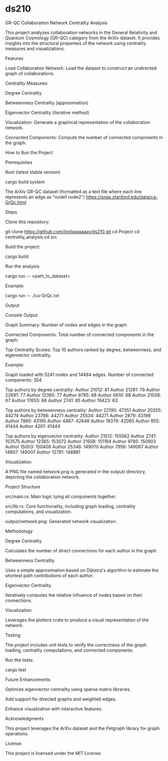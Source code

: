 # ds210
GR-QC Collaboration Network Centrality Analysis

This project analyzes collaboration networks in the General Relativity and Quantum Cosmology (GR-QC) category from the ArXiv dataset. It provides insights into the structural properties of the network using centrality measures and visualizations.

Features

Load Collaboration Network: Load the dataset to construct an undirected graph of collaborations.

Centrality Measures:

Degree Centrality

Betweenness Centrality (approximation)

Eigenvector Centrality (iterative method)

Visualization: Generate a graphical representation of the collaboration network.

Connected Components: Compute the number of connected components in the graph.

How to Run the Project

Prerequisites

Rust (latest stable version)

cargo build system

The ArXiv GR-QC dataset (formatted as a text file where each line represents an edge as "node1 node2")
https://snap.stanford.edu/data/ca-GrQc.html

Steps

Clone this repository:

git clone https://github.com/lindsaaaaaay/ds210.git
cd Project
cd centrality_analysis
cd src

Build the project:

cargo build

Run the analysis:

cargo run -- <path_to_dataset>

Example:

cargo run -- ./ca-GrQc.txt

Output

Console Output

Graph Summary: Number of nodes and edges in the graph.

Connected Components: Total number of connected components in the graph.

Top Centrality Scores: Top 10 authors ranked by degree, betweenness, and eigenvector centrality.

Example:

Graph loaded with 5241 nodes and 14484 edges.
Number of connected components: 354

Top authors by degree centrality:
Author 21012: 81
Author 21281: 79
Author 22691: 77
Author 12365: 77
Author 9785: 68
Author 6610: 68
Author 21508: 67
Author 17655: 66
Author 2741: 65
Author 19423: 63

Top authors by betweenness centrality:
Author 22190: 47351
Author 20255: 44274
Author 23786: 44271
Author 25534: 44271
Author 2879: 43198
Author 7885: 43195
Author 4467: 42648
Author 18379: 42065
Author 855: 41444
Author 4261: 41444

Top authors by eigenvector centrality:
Author 21012: 155562
Author 2741: 153575
Author 12365: 153072
Author 21508: 151194
Author 9785: 150903
Author 15003: 150408
Author 25346: 149070
Author 7956: 149067
Author 14807: 149007
Author 12781: 148881

Visualization

A PNG file named network.png is generated in the output/ directory, depicting the collaboration network.

Project Structure

src/main.rs: Main logic tying all components together.

src/lib.rs: Core functionality, including graph loading, centrality computations, and visualization.

output/network.png: Generated network visualization.

Methodology

Degree Centrality

Calculates the number of direct connections for each author in the graph.

Betweenness Centrality

Uses a simple approximation based on Dijkstra's algorithm to estimate the shortest path contributions of each author.

Eigenvector Centrality

Iteratively computes the relative influence of nodes based on their connections.

Visualization

Leverages the plotters crate to produce a visual representation of the network.

Testing

The project includes unit tests to verify the correctness of the graph loading, centrality computations, and connected components.

Run the tests:

cargo test

Future Enhancements

Optimize eigenvector centrality using sparse matrix libraries.

Add support for directed graphs and weighted edges.

Enhance visualization with interactive features.

Acknowledgments

This project leverages the ArXiv dataset and the Petgraph library for graph operations.

License

This project is licensed under the MIT License.
